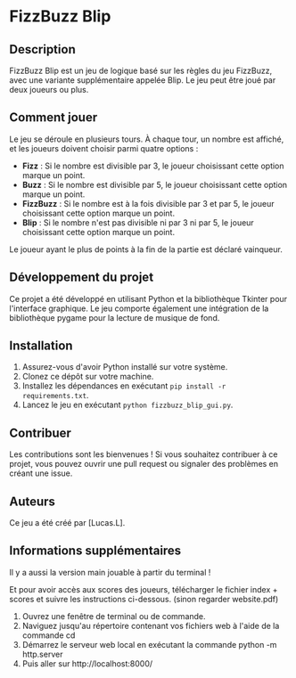 # FizzBuzz Blip

## Description
FizzBuzz Blip est un jeu de logique basé sur les règles du jeu FizzBuzz, avec une variante supplémentaire appelée Blip. Le jeu peut être joué par deux joueurs ou plus.

## Comment jouer
Le jeu se déroule en plusieurs tours. À chaque tour, un nombre est affiché, et les joueurs doivent choisir parmi quatre options :

- **Fizz** : Si le nombre est divisible par 3, le joueur choisissant cette option marque un point.
- **Buzz** : Si le nombre est divisible par 5, le joueur choisissant cette option marque un point.
- **FizzBuzz** : Si le nombre est à la fois divisible par 3 et par 5, le joueur choisissant cette option marque un point.
- **Blip** : Si le nombre n'est pas divisible ni par 3 ni par 5, le joueur choisissant cette option marque un point.

Le joueur ayant le plus de points à la fin de la partie est déclaré vainqueur.

## Développement du projet
Ce projet a été développé en utilisant Python et la bibliothèque Tkinter pour l'interface graphique. Le jeu comporte également une intégration de la bibliothèque pygame pour la lecture de musique de fond.

## Installation
1. Assurez-vous d'avoir Python installé sur votre système.
2. Clonez ce dépôt sur votre machine.
3. Installez les dépendances en exécutant `pip install -r requirements.txt`.
4. Lancez le jeu en exécutant `python fizzbuzz_blip_gui.py`.

## Contribuer
Les contributions sont les bienvenues ! Si vous souhaitez contribuer à ce projet, vous pouvez ouvrir une pull request ou signaler des problèmes en créant une issue.

## Auteurs
Ce jeu a été créé par [Lucas.L]. 

## Informations supplémentaires
Il y a aussi la version main jouable à partir du terminal !

Et pour avoir accès aux scores des joueurs, télécharger le fichier index + scores et suivre les instructions ci-dessous. (sinon regarder website.pdf)
1. Ouvrez une fenêtre de terminal ou de commande.
2. Naviguez jusqu'au répertoire contenant vos fichiers web à l'aide de la commande cd
3. Démarrez le serveur web local en exécutant la commande python -m http.server
4. Puis aller sur http://localhost:8000/
